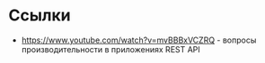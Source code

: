 # Ссылки
- https://www.youtube.com/watch?v=mvBBBxVCZRQ - вопросы производительности в приложениях REST API
